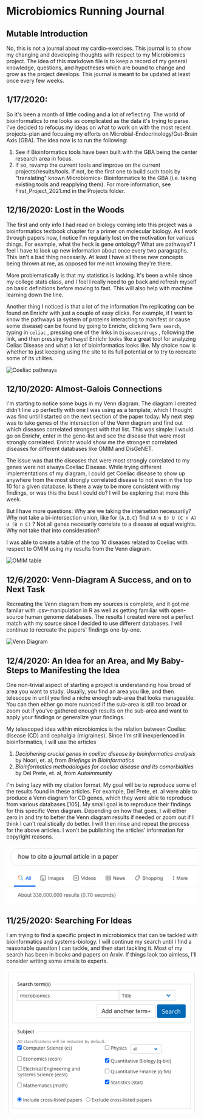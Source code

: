 # Microbiomics Running Journal

## Mutable Introduction
No, this is not a journal about my cardio-exercises.
This journal is to show my changing and developing thoughts with respect to my Microbiomics project.
The idea of this markdown file is to keep a record of my general knowledge, questions, and hypotheses which are bound to change and grow as the project develops.
This journal is meant to be updated at least once every few weeks.

## 1/17/2020:
So it's been a month of little coding and a lot of reflecting.
The world of bioinformatics to me looks as complicated as the data it's trying to parse.
I've decided to refocus my ideas on what to work on
with the most recent projects-plan
and focusing my efforts on Microbial-Endocrinology/Gut-Brain Axis (GBA).
The idea now is to run the following:
1. See if Bioinformatics tools have been built with the GBA
being the center research area in focus.
2. If so, revamp the current tools and improve on the current projects/results/tools.
If not, be the first one to build such tools by "translating" known Microbiomics-
Bioinformatics to the GBA (i.e. taking existing tools and
reapplying them).
For more information, see First_Project_2021.md in the Projects folder.

## 12/16/2020: Lost in the Woods
The first and only info I had read on biology coming into this project was
a bioinformatics textbook chapter for a primer on molecular biology.
As I work through papers now,
I notice I'm regularly lost on the motivation for various things.
For example, what the heck is gene ontology?
What are pathways?
I feel I have to look up new information about once every two paragraphs.
This isn't a bad thing necesarily.
At least I have all these new concepts being thrown at me,
as opposed for me not knowing they're there.

More problematically is that my statistics is lacking.
It's been a while since my college stats class,
and I feel I really need to go back and refresh myself on basic
definitions before moving to fast.
This will also help with machine learning down the line.

Another thing I noticed is that a lot of the information I'm replicating
can be found on Enrichr with just a couple of easy clicks.
For example, if I want to know the pathways (a system of proteins
interacting to manifest or cause some disease) can be found by
going to Enrichr, clicking `Term search`, typing in `celiac` , pressing
one of the links in `Diseases/drugs` , following the link, and
then pressing `Pathways`!
Enrichr looks like a great tool for analyzing Celiac Disease
and what a lot of bioinformatics looks like.
My choice now is whether to just keeping using the site to its
full potential or to try to recreate some of its utilites.

![Coeliac pathways](https://github.com/gltrost/Microbiomics/Images/coeliac_pathways.png)


## 12/10/2020: Almost-Galois Connections
I'm starting to notice some bugs in my Venn diagram.
The diagram I created didn't line up perfectly with one I was using as a template,
which I thought was find until I started on the next section of the paper today.
My next step was to take genes of the intersection of the Venn diagram
and find out which diseases correlated strongest with that list. This was simple:
I would go on Enrichr, enter in the gene-list and see the disease that were most strongly correlated.
Enrichr would show me the strongest correlated diseases for different databases like OMIM and DisGeNET.

The issue was that the diseases that were most strongly correlated to my genes were not always Coeliac Disease.
While trying different implementations of my diagram,
I could get Coeliac disease to show up anywhere from the most strongly correlated disease
to not even in the top 10 for a given database.
Is there a way to be more consistent with my findings, or was this the best I could do?
I will be exploring that more this week.

But I have more questions: Why are we taking the intersetion necessarily?
Why not take a bi-intersection union,
like for `{A,B,C}` find `(A n B) U (C n A) U (B n C)` ?
Not all genes necesarily correlate to a disease at equal weights.
Why not take that into consideration?

I was able to create a table of the top 10 diseases related to Coeliac with respect to OMIM
using my results from the Venn diagram.

![OMIM table](https://github.com/gltrost/Microbiomics/Images/OMIM_table.png)


## 12/6/2020: Venn-Diagram A Success, and on to Next Task
Recreating the Venn diagram from my sources is complete,
and it got me familar with .csv-manipulation in R as well as getting familiar with open-source human genome databases.
The results I created were not a perfect match with my source since I decided to use different databases.
I will continue to recreate the papers' findings one-by-one.

![Venn Diagram](https://github.com/gltrost/Microbiomics/Code/utils/venn_diagram.png)

## 12/4/2020: An Idea for an Area, and My Baby-Steps to Manifesting the Idea
One non-trivial aspect of starting a project is understanding how broad of area you want to study.
Usually, you find an area you like,
and then telescope in until you find a niche enough sub-area that looks manageable.
You can then either go more nuanced if the sub-area is still too broad
or zoom out if you've gathered enough results on the sub-area
and want to apply your findings or generalize your findings.

My telescoped idea within microbiomics is the relation between Coeliac disease (CD) and cephalgia (migraines).
Since I'm still inexperienced in bioinformatics, I will use the articles

1. *Deciphering crucial genes in coeliac disease by bioinformatics analysis* by Noori, et. al, from *Briefings in Bioinformatics*
2. *Bioinformatics methodologies for coeliac disease and its comorbidities* by Del Prete, et. al, from *Autoimmunity*

I'm being lazy with my citation format.
My goal will be to reproduce some of the results found in these articles.
For example, Del Prete, et. al were able to produce a Venn diagram for CD genes,
which they were able to reproduce from various databases [105].
My small goal is to reproduce their findings for this specific Venn diagram. Depending on how that goes,
I will either zero in and try to better the Venn diagram results if needed or zoom out if I think I can't realistically do better.
I will then rinse and repeat the process for the above articles.
I won't be publishing the articles' information for copyright reasons.

![How Do I Cite a Journal?](https://github.com/gltrost/Microbiomics/blob/main/Images/JournalCiting.png)

## 11/25/2020: Searching For Ideas
I am trying to find a specific project in microbiomics that can be tackled with bioinformatics and systems-biology.
I will continue my search until I find a reasonable question I can tackle, and then start tackling it.
Most of my search has been in books and papers on Arxiv.
If things look too aimless, I'll consider writing some emails to experts.  

![Arxiv](https://github.com/gltrost/Microbiomics/blob/main/Images/Arxiv.png)

